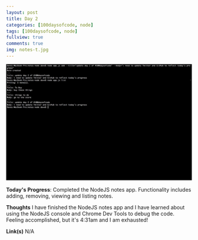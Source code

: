 ```yaml
---
layout: post
title: Day 2
categories: [100daysofcode, node]
tags: [100daysofcode, node]
fullview: true
comments: true
img: notes-t.jpg
---
```


![alt text](/assets/img/notes.jpg "Logo Title Text 1")

**Today's Progress**: Completed the NodeJS notes app.  Functionality includes adding, removing, viewing and listing notes.

**Thoughts** I have finished the NodeJS notes app and I have learned about using the NodeJS console and Chrome Dev Tools to debug the code.  Feeling accomplished, but it's 4:31am and I am exhausted!

**Link(s)**
N/A
